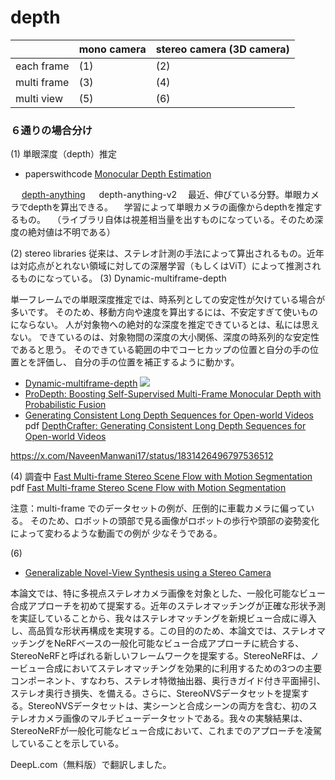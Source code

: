 # depth


| |mono camera | stereo camera (3D camera) |
|---|----|---------------------------|
| each frame | (1) | (2)                       |
| multi frame | (3) | (4)                       |
| multi view | (5) | (6)                       |

### ６通りの場合分け

(1) 単眼深度（depth）推定
- paperswithcode [Monocular Depth Estimation](https://paperswithcode.com/task/monocular-depth-estimation)

　 [depth-anything](https://depth-anything.github.io/)
　 depth-anything-v2
　最近、伸びている分野。単眼カメラでdepthを算出できる。
　学習によって単眼カメラの画像からdepthを推定するもの。
　（ライブラリ自体は視差相当量を出すものになっている。そのため深度の絶対値は不明である）

(2) stereo libraries
  従来は、ステレオ計測の手法によって算出されるもの。近年は対応点がとれない領域に対しての深層学習（もしくはViT）によって推測されるものになっている。
(3) Dynamic-multiframe-depth

単一フレームでの単眼深度推定では、時系列としての安定性が欠けている場合が多いです。
そのため、移動方向や速度を算出するには、不安定すぎて使いものにならない。
人が対象物への絶対的な深度を推定できているとは、私には思えない。
できているのは、対象物間の深度の大小関係、深度の時系列的な安定性であると思う。
そのできている範囲の中でコーヒカップの位置と自分の手の位置とを評価し、
自分の手の位置を補正するように動かす。

- [Dynamic-multiframe-depth](https://github.com/ruili3/dynamic-multiframe-depth)
![](https://github.com/ruili3/dynamic-multiframe-depth/raw/main/pictures/dynamic_depth_result.gif)
- [ProDepth: Boosting Self-Supervised Multi-Frame Monocular Depth with Probabilistic Fusion](https://github.com/Sungmin-Woo/ProDepth)
- [Generating Consistent Long Depth Sequences for Open-world Videos](https://depthcrafter.github.io/)
pdf [DepthCrafter: Generating Consistent Long Depth Sequences for Open-world Videos](https://depthcrafter.github.io/pdf/DepthCrafter.pdf)

https://x.com/NaveenManwani17/status/1831426496797536512


(4) 調査中
[Fast Multi-frame Stereo Scene Flow with Motion Segmentation](https://taniai.space/projects/cvpr17_fsf/)
pdf [Fast Multi-frame Stereo Scene Flow with Motion Segmentation](https://arxiv.org/pdf/1707.01307)

注意：multi-frame でのデータセットの例が、圧倒的に車載カメラに偏っている。
そのため、ロボットの頭部で見る画像がロボットの歩行や頭部の姿勢変化によって変わるような動画での例が
少なそうである。

(6)
- [Generalizable Novel-View Synthesis using a Stereo Camera](https://jinwonjoon.github.io/stereonerf/)

本論文では、特に多視点ステレオカメラ画像を対象とした、一般化可能なビュー合成アプローチを初めて提案する。近年のステレオマッチングが正確な形状予測を実証していることから、我々はステレオマッチングを新規ビュー合成に導入し、高品質な形状再構成を実現する。この目的のため、本論文では、ステレオマッチングをNeRFベースの一般化可能なビュー合成アプローチに統合する、StereoNeRFと呼ばれる新しいフレームワークを提案する。StereoNeRFは、ノービュー合成においてステレオマッチングを効果的に利用するための3つの主要コンポーネント、すなわち、ステレオ特徴抽出器、奥行きガイド付き平面掃引、ステレオ奥行き損失、を備える。さらに、StereoNVSデータセットを提案する。StereoNVSデータセットは、実シーンと合成シーンの両方を含む、初のステレオカメラ画像のマルチビューデータセットである。我々の実験結果は、StereoNeRFが一般化可能なビュー合成において、これまでのアプローチを凌駕していることを示している。

DeepL.com（無料版）で翻訳しました。

